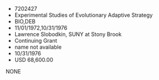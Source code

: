 * 7202427
* Experimental Studies of Evolutionary Adaptive Strategy
* BIO,DEB
* 11/01/1972,10/31/1976
* Lawrence Slobodkin, SUNY at Stony Brook
* Continuing Grant
*   name not available
* 10/31/1976
* USD 68,600.00

NONE